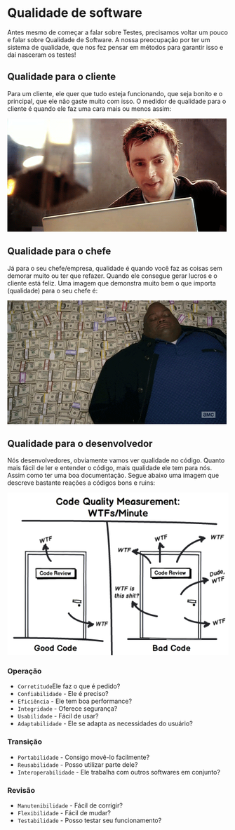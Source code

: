 # Qualidade de software
Antes mesmo de começar a falar sobre Testes, precisamos voltar um pouco e falar sobre Qualidade de Software. A nossa preocupação por ter um sistema de qualidade, que nos fez pensar em métodos para garantir isso e daí nasceram os testes!

## Qualidade para o cliente

Para um cliente, ele quer que tudo esteja funcionando, que seja bonito e o principal, que ele não gaste muito com isso. O medidor de qualidade para o cliente é quando ele faz uma cara mais ou menos assim:

![Visão do cliente](./images/visao-cliente.gif)

## Qualidade para o chefe

Já para o seu chefe/empresa, qualidade é quando você faz as coisas sem demorar muito ou ter que refazer. Quando ele consegue gerar lucros e o cliente está feliz. Uma imagem que demonstra muito bem o que importa (qualidade) para o seu chefe é:

![Visão do chefe](./images/visao-chefe.gif)

## Qualidade para o desenvolvedor

Nós desenvolvedores, obviamente vamos ver qualidade no código. Quanto mais fácil de ler e 
entender o código, mais qualidade ele tem para nós. Assim como ter uma boa documentação. Segue abaixo uma imagem que descreve bastante reações a códigos bons e ruins:

![Visão do programador](./images/visao-programador.png)

### Operação

- `Corretitude`Ele faz o que é pedido?
- `Confiabilidade` - Ele é preciso?
- `Eficiência` - Ele tem boa performance?
- `Integridade` - Oferece segurança?
- `Usabilidade` - Fácil de usar?
- `Adaptabilidade` - Ele se adapta as necessidades do usuário?

### Transição

- `Portabilidade` - Consigo movê-lo facilmente?
- `Reusabilidade` - Posso utilizar parte dele?
- `Interoperabilidade` - Ele trabalha com outros softwares em conjunto?

### Revisão

- `Manutenibilidade` - Fácil de corrigir?
- `Flexibilidade` - Fácil de mudar?
- `Testabilidade` - Posso testar seu funcionamento?